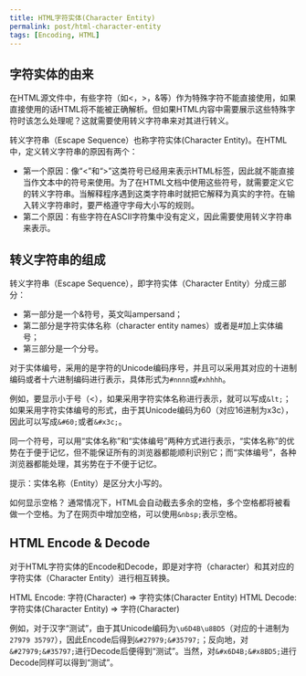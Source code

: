 ```yaml
---
title: HTML字符实体(Character Entity)
permalink: post/html-character-entity
tags: [Encoding, HTML]
---
```


## 字符实体的由来

在HTML源文件中，有些字符（如<，>，&等）作为特殊字符不能直接使用，如果直接使用的话HTML将不能被正确解析。但如果HTML内容中需要展示这些特殊字符时该怎么处理呢？这就需要使用转义字符串来对其进行转义。

转义字符串（Escape Sequence）也称字符实体(Character Entity)。在HTML中，定义转义字符串的原因有两个：

- 第一个原因：像“<”和“>”这类符号已经用来表示HTML标签，因此就不能直接当作文本中的符号来使用。为了在HTML文档中使用这些符号，就需要定义它的转义字符串。当解释程序遇到这类字符串时就把它解释为真实的字符。在输入转义字符串时，要严格遵守字母大小写的规则。
- 第二个原因：有些字符在ASCII字符集中没有定义，因此需要使用转义字符串来表示。

## 转义字符串的组成

转义字符串（Escape Sequence），即字符实体（Character Entity）分成三部分：

- 第一部分是一个&符号，英文叫ampersand；
- 第二部分是字符实体名称（character entity names）或者是#加上实体编号；
- 第三部分是一个分号。

对于实体编号，采用的是字符的Unicode编码序号，并且可以采用其对应的十进制编码或者十六进制编码进行表示，具体形式为`#nnnn`或`#xhhhh`。

例如，要显示小于号（<），如果采用字符实体名称进行表示，就可以写成`&lt;`；如果采用字符实体编号的形式，由于其Unicode编码为60（对应16进制为x3c），因此可以写成`&#60;`或者`&#x3c;`。

同一个符号，可以用“实体名称”和“实体编号”两种方式进行表示，“实体名称”的优势在于便于记忆，但不能保证所有的浏览器都能顺利识别它；而“实体编号”，各种浏览器都能处理，其劣势在于不便于记忆。

提示：实体名称（Entity）是区分大小写的。

如何显示空格？
通常情况下，HTML会自动截去多余的空格，多个空格都将被看做一个空格。为了在网页中增加空格，可以使用`&nbsp;`表示空格。

## HTML Encode & Decode

对于HTML字符实体的Encode和Decode，即是对字符（character）和其对应的字符实体（Character Entity）进行相互转换。

HTML Encode: 字符(Character) => 字符实体(Character Entity)
HTML Decode: 字符实体(Character Entity) => 字符(Character)

例如，对于汉字“测试”，由于其Unicode编码为`\u6D4B\u8BD5`（对应的十进制为`27979 35797`），因此Encode后得到`&#27979;&#35797;`；反向地，对`&#27979;&#35797;`进行Decode后便得到“测试”。当然，对`&#x6D4B;&#x8BD5;`进行Decode同样可以得到“测试”。
